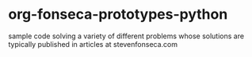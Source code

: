 # org-fonseca-prototypes-python
sample code solving a variety of different problems whose solutions are typically published in articles at stevenfonseca.com

